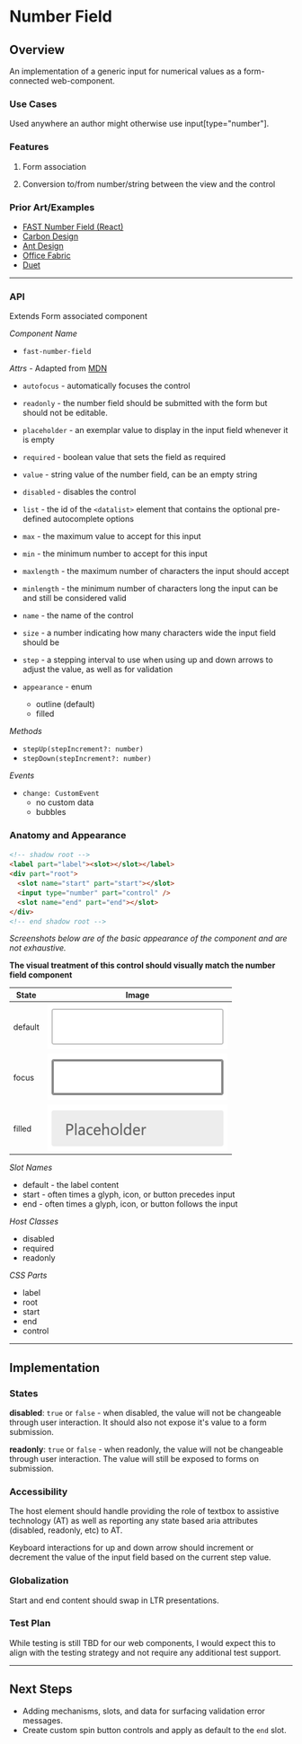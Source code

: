 # Number Field

## Overview

An implementation of a generic input for numerical values as a form-connected web-component.

### Use Cases

Used anywhere an author might otherwise use input[type="number"].

### Features

1. Form association

2. Conversion to/from number/string between the view and the control

### Prior Art/Examples

- [FAST Number Field (React)](https://www.npmjs.com/package/@microsoft/fast-components-react-msft)
- [Carbon Design](https://www.carbondesignsystem.com/components/number-input/code)
- [Ant Design](https://ant.design/components/input-number/)
- [Office Fabric](https://developer.microsoft.com/en-us/fabric#/controls/web/spinbutton)
- [Duet](https://www.duetds.com/components/number-input/)

---

### API

Extends Form associated component

*Component Name*
- `fast-number-field`

*Attrs* - Adapted from [MDN](https://developer.mozilla.org/en-US/docs/Web/HTML/Element/input/number)
- `autofocus` - automatically focuses the control
- `readonly` - the number field should be submitted with the form but should not be editable.
- `placeholder` - an exemplar value to display in the input field whenever it is empty
- `required` - boolean value that sets the field as required
- `value` - string value of the number field, can be an empty string
- `disabled` - disables the control
- `list` - the id of the `<datalist>` element that contains the optional pre-defined autocomplete options
- `max`	- the maximum value to accept for this input
- `min` -	the minimum number to accept for this input
- `maxlength`	- the maximum number of characters the input should accept
- `minlength` -	the minimum number of characters long the input can be and still be considered valid
- `name` - the name of the control
- `size` - a number indicating how many characters wide the input field should be
- `step` - a stepping interval to use when using up and down arrows to adjust the value, as well as for validation

- `appearance` - enum
  - outline (default)
  - filled

*Methods*
- `stepUp(stepIncrement?: number)`
- `stepDown(stepIncrement?: number)`

*Events*
- `change: CustomEvent`
  - no custom data
  - bubbles

### Anatomy and Appearance

```HTML
<!-- shadow root -->
<label part="label"><slot></slot></label>
<div part="root">
  <slot name="start" part="start"></slot>
  <input type="number" part="control" />
  <slot name="end" part="end"></slot>
</div>
<!-- end shadow root -->
```


*Screenshots below are of the basic appearance of the component and are not exhaustive.*

**The visual treatment of this control should visually match the number field component**

| State | Image |
| ----- | ----- |
| default | ![](./text-field/images/text-field.png) |
| focus | ![](./text-field/images/text-field-focus.png)
| filled | ![](./text-field/images/text-field-filled.png)

*Slot Names*
- default - the label content
- start - often times a glyph, icon, or button precedes input
- end - often times a glyph, icon, or button follows the input

*Host Classes*
- disabled
- required
- readonly

*CSS Parts*
- label
- root
- start
- end
- control

---

## Implementation

### States

**disabled**: `true` or `false` - when disabled, the value will not be changeable through user interaction. It should also not expose it's value to a form submission.

**readonly**: `true` or `false` - when readonly, the value will not be changeable through user interaction. The value will still be exposed to forms on submission.

### Accessibility

The host element should handle providing the role of textbox to assistive technology (AT) as well as reporting any state based aria attributes (disabled, readonly, etc) to AT.

Keyboard interactions for up and down arrow should increment or decrement the value of the input field based on the current step value.

### Globalization

Start and end content should swap in LTR presentations.

### Test Plan

While testing is still TBD for our web components, I would expect this to align with the testing strategy and not require any additional test support.

---

## Next Steps
- Adding mechanisms, slots, and data for surfacing validation error messages.
- Create custom spin button controls and apply as default to the `end` slot.